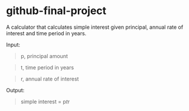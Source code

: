 # github-final-project

A calculator that calculates simple interest given principal, annual rate of interest and time period in years.

Input:
   
   > p, principal amount
   
   > t, time period in years
   
   > r, annual rate of interest

Output:
   
   > simple interest = p*t*r
